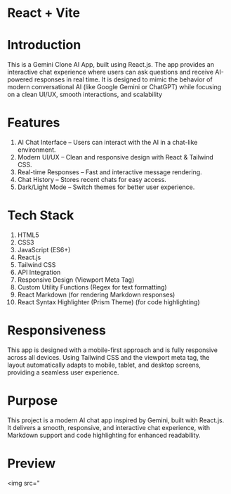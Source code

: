 # React + Vite

# Introduction
This is a Gemini Clone AI App, built using React.js.
The app provides an interactive chat experience where users can ask questions and receive AI-powered responses in real time.
It is designed to mimic the behavior of modern conversational AI (like Google Gemini or ChatGPT) while focusing on a clean UI/UX, smooth interactions, and scalability

# Features
1. AI Chat Interface – Users can interact with the AI in a chat-like environment.
2. Modern UI/UX – Clean and responsive design with React & Tailwind CSS.
3. Real-time Responses – Fast and interactive message rendering.
4. Chat History – Stores recent chats for easy access.
5. Dark/Light Mode – Switch themes for better user experience.

# Tech Stack
1. HTML5
2. CSS3
3. JavaScript (ES6+)
4. React.js
5. Tailwind CSS
6. API Integration
7. Responsive Design (Viewport Meta Tag)
8. Custom Utility Functions (Regex for text formatting)
9. React Markdown (for rendering Markdown responses)
10. React Syntax Highlighter (Prism Theme) (for code highlighting)

# Responsiveness
This app is designed with a mobile-first approach and is fully responsive across all devices. Using Tailwind CSS and the viewport meta tag, the layout automatically adapts to mobile, tablet, and desktop screens, providing a seamless user experience.

# Purpose
This project is a modern AI chat app inspired by Gemini, built with React.js. It delivers a smooth, responsive, and interactive chat experience, with Markdown support and code highlighting for enhanced readability.

# Preview
<img src="
